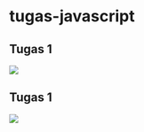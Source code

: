 # tugas-javascript

<h2>Tugas 1</h2>
<img src="https://user-images.githubusercontent.com/81398442/190320684-a38e9a5e-a72e-4766-be42-ef1a63f11f63.png">

<h2>Tugas 1</h2>
<img src="https://user-images.githubusercontent.com/81398442/190320717-c60d82e6-9cf5-4985-9e72-fef09c5420a3.png">


